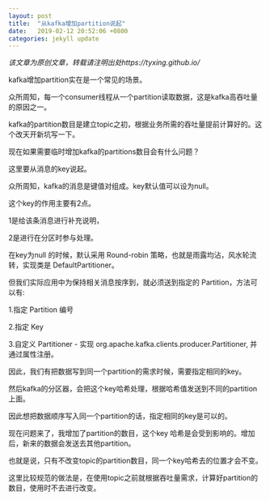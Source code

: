 ```yaml
---
layout: post
title:  "从kafka增加partition说起"
date:   2019-02-12 20:52:06 +0800
categories: jekyll update
---
```



*该文章为原创文章，转载请注明出处https://tyxing.github.io/*



kafka增加partition实在是一个常见的场景。

众所周知，每一个consumer线程从一个partition读取数据，这是kafka高吞吐量的原因之一。

kafka的partition数目是建立topic之初，根据业务所需的吞吐量提前计算好的。这个改天开新坑写一下。


现在如果需要临时增加kafka的partitions数目会有什么问题？

这里要从消息的key说起。

众所周知，kafka的消息是键值对组成。key默认值可以设为null。

这个key的作用主要有2点。

1是给该条消息进行补充说明，

2是进行在分区时参与处理。

在key为null 的时候，默认采用 Round-robin 策略，也就是雨露均沾，风水轮流转，实现类是 DefaultPartitioner。

但我们实际应用中为保持相关消息按序到，就必须送到指定的 Partition，方法可以有:

1.指定 Partition 编号

2.指定 Key

3.自定义 Partitioner - 实现 org.apache.kafka.clients.producer.Partitioner, 并通过属性注册。

因此，我们有把数据写到同一个partition的需求时候，需要指定相同的key。

然后kafka的分区器，会把这个key哈希处理，根据哈希值发送到不同的partition上面。

因此想把数据顺序写入同一个partition的话，指定相同的key是可以的。


现在问题来了，我增加了partition的数目，这个key 哈希是会受到影响的。增加后，新来的数据会发送去其他partition。

也就是说，只有不改变topic的partition数目，同一个key哈希去的位置才会不变。

这里比较规范的做法是，在使用topic之前就根据吞吐量需求，计算好partition的数目，使用时不去进行改变。

